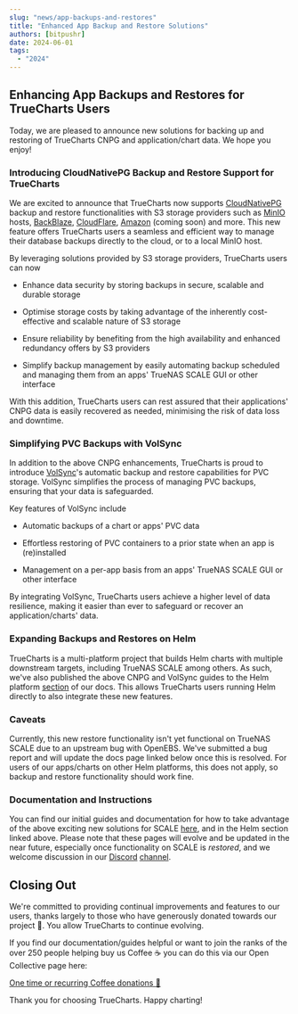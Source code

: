 ```yaml
---
slug: "news/app-backups-and-restores"
title: "Enhanced App Backup and Restore Solutions"
authors: [bitpushr]
date: 2024-06-01
tags:
  - "2024"
---
```


## Enhancing App Backups and Restores for TrueCharts Users

Today, we are pleased to announce new solutions for backing up and restoring of TrueCharts CNPG and application/chart data. We hope you enjoy!

### Introducing CloudNativePG Backup and Restore Support for TrueCharts

We are excited to announce that TrueCharts now supports [CloudNativePG](https://cloudnative-pg.io/) backup and restore functionalities with S3 storage providers such as [MinIO](https://min.io/) hosts, [BackBlaze](https://www.backblaze.com/docs/cloud-storage-s3-compatible-api), [CloudFlare](https://www.cloudflare.com/en-au/developer-platform/r2/), [Amazon](https://aws.amazon.com/s3/) (coming soon) and more. This new feature offers TrueCharts users a seamless and efficient way to manage their database backups directly to the cloud, or to a local MinIO host.

By leveraging solutions provided by S3 storage providers, TrueCharts users can now

- Enhance data security by storing backups in secure, scalable and durable storage

- Optimise storage costs by taking advantage of the inherently cost-effective and scalable nature of S3 storage

- Ensure reliability by benefiting from the high availability and enhanced redundancy offers by S3 providers

- Simplify backup management by easily automating backup scheduled and managing them from an apps' TrueNAS SCALE GUI or other interface

With this addition, TrueCharts users can rest assured that their applications' CNPG data is easily recovered as needed, minimising the risk of data loss and downtime.

### Simplifying PVC Backups with VolSync

In addition to the above CNPG enhancements, TrueCharts is proud to introduce [VolSync](https://github.com/backube/volsync)'s automatic backup and restore capabilities for PVC storage. VolSync simplifies the process of managing PVC backups, ensuring that your data is safeguarded.

Key features of VolSync include

- Automatic backups of a chart or apps' PVC data

- Effortless restoring of PVC containers to a prior state when an app is (re)installed

- Management on a per-app basis from an apps' TrueNAS SCALE GUI or other interface

By integrating VolSync, TrueCharts users achieve a higher level of data resilience, making it easier than ever to safeguard or recover an application/charts' data.

### Expanding Backups and Restores on Helm

TrueCharts is a multi-platform project that builds Helm charts with multiple downstream targets, including TrueNAS SCALE among others. As such, we've also published the above CNPG and VolSync guides to the Helm platform [section](/helm/) of our docs. This allows TrueCharts users running Helm directly to also integrate these new features.

### Caveats

Currently, this new restore functionality isn't yet functional on TrueNAS SCALE due to an upstream bug with OpenEBS. We've submitted a bug report and will update the docs page linked below once this is resolved. For users of our apps/charts on other Helm platforms, this does not apply, so backup and restore functionality should work fine.

### Documentation and Instructions

You can find our initial guides and documentation for how to take advantage of the above exciting new solutions for SCALE [here](/scale/guides/backup-restore), and in the Helm section linked above. Please note that these pages will evolve and be updated in the near future, especially once functionality on SCALE is *restored*, and we welcome discussion in our [Discord](https://discord.gg/tVsPTHWTtr) [channel](https://discord.com/channels/830763548678291466/1234481318499323956).

## Closing Out

We're committed to providing continual improvements and features to our users, thanks largely to those who have generously donated towards our project 💙. You allow TrueCharts to continue evolving.

If you find our documentation/guides helpful or want to join the ranks of the over 250 people helping buy us Coffee ☕ you can do this via our Open Collective page here:

[One time or recurring Coffee donations 🫶](https://opencollective.com/truecharts)

Thank you for choosing TrueCharts. Happy charting!
